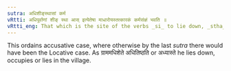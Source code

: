 ```yaml
---
sutra: अधिशीङ्स्थासां कर्म
vRtti: अधिपूर्वाणां शीङ् स्था आस् इत्येतेषा माधारोयस्तत्कारकं कर्मसंज्ञं भवति ॥
vRtti_eng: That which is the site of the verbs _si_ to lie down, _stha_, to stand, _as_ to sit, when preceded by the preposition _adhi_, is however called _karma_ _karaka_ or object.
---
```

This ordains accusative case, where otherwise by the last _sutra_ there would have been the Locative case. As ग्राममधिशेते अधितिष्ठति or अध्यास्ते he lies down, occupies or lies in the village.
